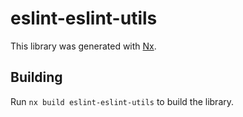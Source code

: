 # eslint-eslint-utils

This library was generated with [Nx](https://nx.dev).

## Building

Run `nx build eslint-eslint-utils` to build the library.

